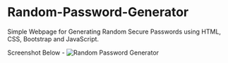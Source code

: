 # Random-Password-Generator
Simple Webpage for Generating Random Secure Passwords using HTML, CSS, Bootstrap and JavaScript.


Screenshot Below - 
![Random Password Generator](/images/SS.png)

